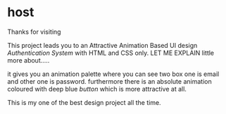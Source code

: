 # host
Thanks for visiting

This project leads you to an Attractive Animation Based UI design *Authentication System* with HTML and CSS only.
LET ME EXPLAIN little more about.....

it gives you an animation palette where you can see two box
one is   email and other one is password.
furthermore there is an absolute animation coloured with deep blue *button* which is more attractive at all.


This is my one of the best design project all the time.

